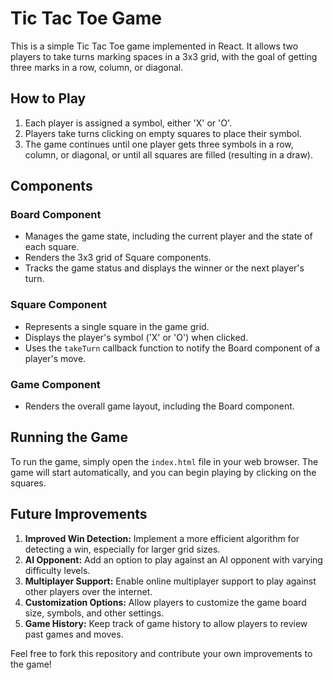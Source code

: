# Tic Tac Toe Game

This is a simple Tic Tac Toe game implemented in React. It allows two players to take turns marking spaces in a 3x3 grid, with the goal of getting three marks in a row, column, or diagonal.

## How to Play

1. Each player is assigned a symbol, either 'X' or 'O'.
2. Players take turns clicking on empty squares to place their symbol.
3. The game continues until one player gets three symbols in a row, column, or diagonal, or until all squares are filled (resulting in a draw).

## Components

### Board Component

* Manages the game state, including the current player and the state of each square.
* Renders the 3x3 grid of Square components.
* Tracks the game status and displays the winner or the next player's turn.

### Square Component

* Represents a single square in the game grid.
* Displays the player's symbol ('X' or 'O') when clicked.
* Uses the `takeTurn` callback function to notify the Board component of a player's move.

### Game Component

* Renders the overall game layout, including the Board component.

## Running the Game

To run the game, simply open the `index.html` file in your web browser. The game will start automatically, and you can begin playing by clicking on the squares.

## Future Improvements

1. **Improved Win Detection:** Implement a more efficient algorithm for detecting a win, especially for larger grid sizes.
2. **AI Opponent:** Add an option to play against an AI opponent with varying difficulty levels.
3. **Multiplayer Support:** Enable online multiplayer support to play against other players over the internet.
4. **Customization Options:** Allow players to customize the game board size, symbols, and other settings.
5. **Game History:** Keep track of game history to allow players to review past games and moves.

Feel free to fork this repository and contribute your own improvements to the game!
